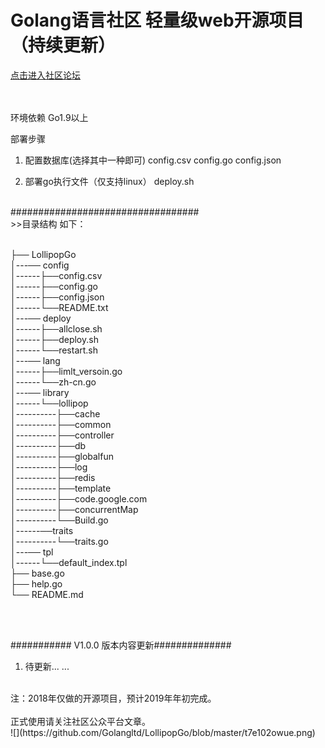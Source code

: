 Golang语言社区  轻量级web开源项目 （持续更新）<br>
============================================
[点击进入社区论坛](http://www.Golang.LTD "悬停显示") 
<br>
<br>
<br>


环境依赖
Go1.9以上

部署步骤
1. 配置数据库(选择其中一种即可)
    config.csv
	config.go
	config.json

2. 部署go执行文件（仅支持linux）
    deploy.sh

<br>
##################################<br>
>>目录结构 如下：

<br>
<br>

├── LollipopGo<br>
│---── config<br>
│------├──config.csv<br>
│------├──config.go<br>
│------├──config.json<br>
│------└──README.txt<br>
│---── deploy<br>
│------├──allclose.sh<br>
│------├──deploy.sh<br>
│------└──restart.sh<br>
│---── lang<br>
│------├──limlt_versoin.go<br>
│------└──zh-cn.go<br>
│---── library<br>
│------└──lollipop<br>
│----------├──cache<br>
│----------├──common<br>
│----------├──controller<br>
│----------├──db<br>
│----------├──globalfun<br>
│----------├──log<br>
│----------├──redis<br>
│----------├──template<br>
│----------├──code.google.com<br>
│----------├──concurrentMap<br>
│----------└──Build.go<br>
│------──traits<br>
│----------└──traits.go<br>
│---── tpl<br>
│------└──default_index.tpl<br>
├── base.go<br>
├── help.go<br>
└── README.md<br>

<br>
<br>

########### V1.0.0 版本内容更新##############
1. 待更新... ...


<br>
注：2018年仅做的开源项目，预计2019年年初完成。<br>  

<br>  
正式使用请关注社区公众平台文章。<br>
![](https://github.com/Golangltd/LollipopGo/blob/master/t7e102owue.png)

